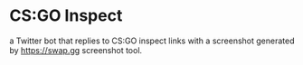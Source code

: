 # CS:GO Inspect
a Twitter bot that replies to CS:GO inspect links with a screenshot generated by https://swap.gg screenshot tool.